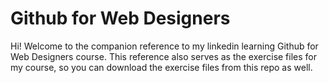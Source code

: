 Github for Web Designers
========================

Hi! Welcome to the companion reference to my linkedin learning Github for Web Designers course. This reference also serves as the exercise files for my course, so you can download the exercise files from this repo as well.
